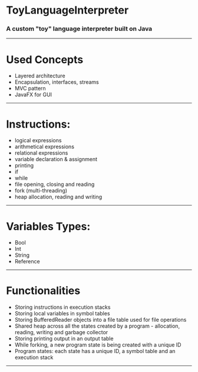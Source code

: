 # ToyLanguageInterpreter

### A custom "toy" language interpreter built on Java

---

# Used Concepts

- Layered architecture
- Encapsulation, interfaces, streams
- MVC pattern
- JavaFX for GUI

---

# Instructions:

- logical expressions
- arithmetical expressions
- relational expressions
- variable declaration & assignment
- printing
- if
- while
- file opening, closing and reading
- fork (multi-threading)
- heap allocation, reading and writing

---

# Variables Types:

- Bool
- Int
- String
- Reference

---

# Functionalities

- Storing instructions in execution stacks
- Storing local variables in symbol tables
- Storing BufferedReader objects into a file table used for file operations
- Shared heap across all the states created by a program - allocation, reading, writing and garbage collector
- Storing printing output in an output table
- While forking, a new program state is being created with a unique ID
- Program states: each state has a unique ID, a symbol table and an execution stack

---
